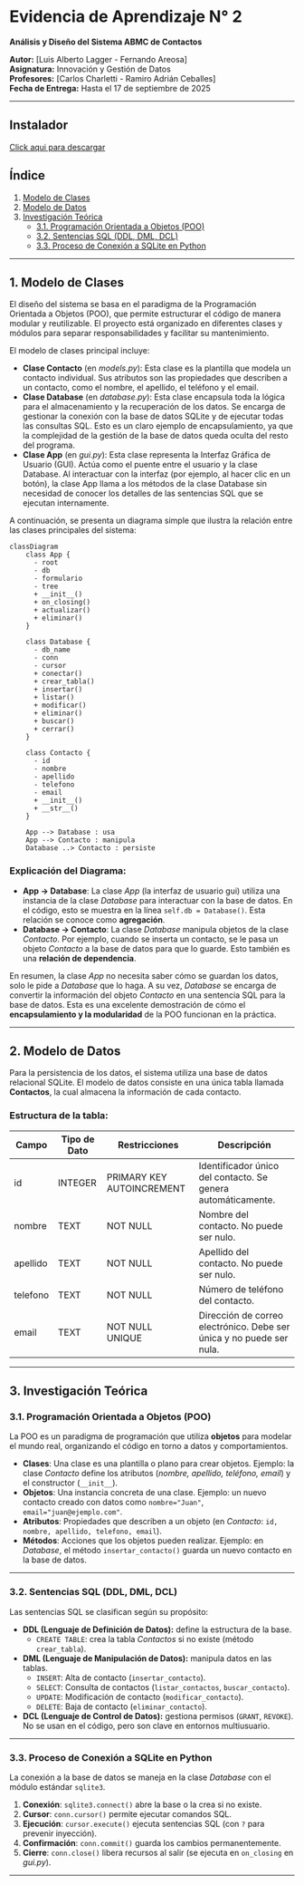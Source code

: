 # Evidencia de Aprendizaje N° 2

**Análisis y Diseño del Sistema ABMC de Contactos**

**Autor:** [Luis Alberto Lagger - Fernando Areosa]  
**Asignatura:** Innovación y Gestión de Datos  
**Profesores:** [Carlos Charletti - Ramiro Adrián Ceballes]  
**Fecha de Entrega:** Hasta el 17 de septiembre de 2025

---

## Instalador

[Click aqui para descargar](https://drive.google.com/file/d/1B06Xxp0Ywgqoo7_n9pbPmN_Z2dLpdUyl/view?usp=sharing)

## Índice

1. [Modelo de Clases](#1-modelo-de-clases)
2. [Modelo de Datos](#2-modelo-de-datos)
3. [Investigación Teórica](#3-investigación-teórica)
   - [3.1. Programación Orientada a Objetos (POO)](#31-programación-orientada-a-objetos-poo)
   - [3.2. Sentencias SQL (DDL, DML, DCL)](#32-sentencias-sql-ddl-dml-dcl)
   - [3.3. Proceso de Conexión a SQLite en Python](#33-proceso-de-conexión-a-sqlite-en-python)

---

## 1. Modelo de Clases

El diseño del sistema se basa en el paradigma de la Programación Orientada a Objetos (POO), que permite estructurar el código de manera modular y reutilizable. El proyecto está organizado en diferentes clases y módulos para separar responsabilidades y facilitar su mantenimiento.

El modelo de clases principal incluye:

- **Clase Contacto** (en _models.py_): Esta clase es la plantilla que modela un contacto individual. Sus atributos son las propiedades que describen a un contacto, como el nombre, el apellido, el teléfono y el email.
- **Clase Database** (en _database.py_): Esta clase encapsula toda la lógica para el almacenamiento y la recuperación de los datos. Se encarga de gestionar la conexión con la base de datos SQLite y de ejecutar todas las consultas SQL. Esto es un claro ejemplo de encapsulamiento, ya que la complejidad de la gestión de la base de datos queda oculta del resto del programa.
- **Clase App** (en _gui.py_): Esta clase representa la Interfaz Gráfica de Usuario (GUI). Actúa como el puente entre el usuario y la clase Database. Al interactuar con la interfaz (por ejemplo, al hacer clic en un botón), la clase App llama a los métodos de la clase Database sin necesidad de conocer los detalles de las sentencias SQL que se ejecutan internamente.

A continuación, se presenta un diagrama simple que ilustra la relación entre las clases principales del sistema:

```mermaid
classDiagram
    class App {
      - root
      - db
      - formulario
      - tree
      + __init__()
      + on_closing()
      + actualizar()
      + eliminar()
    }

    class Database {
      - db_name
      - conn
      - cursor
      + conectar()
      + crear_tabla()
      + insertar()
      + listar()
      + modificar()
      + eliminar()
      + buscar()
      + cerrar()
    }

    class Contacto {
      - id
      - nombre
      - apellido
      - telefono
      - email
      + __init__()
      + __str__()
    }

    App --> Database : usa
    App --> Contacto : manipula
    Database ..> Contacto : persiste
```

### Explicación del Diagrama:

- **App → Database**: La clase _App_ (la interfaz de usuario gui) utiliza una instancia de la clase _Database_ para interactuar con la base de datos. En el código, esto se muestra en la línea `self.db = Database()`. Esta relación se conoce como **agregación**.
- **Database → Contacto**: La clase _Database_ manipula objetos de la clase _Contacto_. Por ejemplo, cuando se inserta un contacto, se le pasa un objeto _Contacto_ a la base de datos para que lo guarde. Esto también es una **relación de dependencia**.

En resumen, la clase _App_ no necesita saber cómo se guardan los datos, solo le pide a _Database_ que lo haga. A su vez, _Database_ se encarga de convertir la información del objeto _Contacto_ en una sentencia SQL para la base de datos. Esta es una excelente demostración de cómo el **encapsulamiento y la modularidad** de la POO funcionan en la práctica.

---

## 2. Modelo de Datos

Para la persistencia de los datos, el sistema utiliza una base de datos relacional SQLite. El modelo de datos consiste en una única tabla llamada **Contactos**, la cual almacena la información de cada contacto.

### Estructura de la tabla:

| Campo    | Tipo de Dato | Restricciones             | Descripción                                                          |
| -------- | ------------ | ------------------------- | -------------------------------------------------------------------- |
| id       | INTEGER      | PRIMARY KEY AUTOINCREMENT | Identificador único del contacto. Se genera automáticamente.         |
| nombre   | TEXT         | NOT NULL                  | Nombre del contacto. No puede ser nulo.                              |
| apellido | TEXT         | NOT NULL                  | Apellido del contacto. No puede ser nulo.                            |
| telefono | TEXT         | NOT NULL                  | Número de teléfono del contacto.                                     |
| email    | TEXT         | NOT NULL UNIQUE           | Dirección de correo electrónico. Debe ser única y no puede ser nula. |

---

## 3. Investigación Teórica

### 3.1. Programación Orientada a Objetos (POO)

La POO es un paradigma de programación que utiliza **objetos** para modelar el mundo real, organizando el código en torno a datos y comportamientos.

- **Clases**: Una clase es una plantilla o plano para crear objetos. Ejemplo: la clase _Contacto_ define los atributos (_nombre, apellido, teléfono, email_) y el constructor (`__init__`).
- **Objetos**: Una instancia concreta de una clase. Ejemplo: un nuevo contacto creado con datos como `nombre="Juan"`, `email="juan@ejemplo.com"`.
- **Atributos**: Propiedades que describen a un objeto (en _Contacto_: `id, nombre, apellido, telefono, email`).
- **Métodos**: Acciones que los objetos pueden realizar. Ejemplo: en _Database_, el método `insertar_contacto()` guarda un nuevo contacto en la base de datos.

---

### 3.2. Sentencias SQL (DDL, DML, DCL)

Las sentencias SQL se clasifican según su propósito:

- **DDL (Lenguaje de Definición de Datos):** define la estructura de la base.
  - `CREATE TABLE`: crea la tabla _Contactos_ si no existe (método `crear_tabla`).
- **DML (Lenguaje de Manipulación de Datos):** manipula datos en las tablas.
  - `INSERT`: Alta de contacto (`insertar_contacto`).
  - `SELECT`: Consulta de contactos (`listar_contactos`, `buscar_contacto`).
  - `UPDATE`: Modificación de contacto (`modificar_contacto`).
  - `DELETE`: Baja de contacto (`eliminar_contacto`).
- **DCL (Lenguaje de Control de Datos):** gestiona permisos (`GRANT`, `REVOKE`). No se usan en el código, pero son clave en entornos multiusuario.

---

### 3.3. Proceso de Conexión a SQLite en Python

La conexión a la base de datos se maneja en la clase _Database_ con el módulo estándar `sqlite3`.

1. **Conexión**: `sqlite3.connect()` abre la base o la crea si no existe.
2. **Cursor**: `conn.cursor()` permite ejecutar comandos SQL.
3. **Ejecución**: `cursor.execute()` ejecuta sentencias SQL (con `?` para prevenir inyección).
4. **Confirmación**: `conn.commit()` guarda los cambios permanentemente.
5. **Cierre**: `conn.close()` libera recursos al salir (se ejecuta en `on_closing` en _gui.py_).

---
